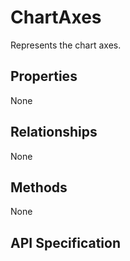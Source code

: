 # ChartAxes

Represents the chart axes.

## Properties
None

## Relationships
None

## Methods
None


## API Specification

